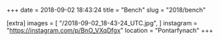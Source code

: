 +++
date = 2018-09-02 18:43:24
title = "Bench"
slug = "2018/bench"

[extra]
images = [
    "/2018-09-02_18-43-24_UTC.jpg",
]
instagram = "https://instagram.com/p/BnO_VXqDfgx"
location = "Pontarfynach"
+++

